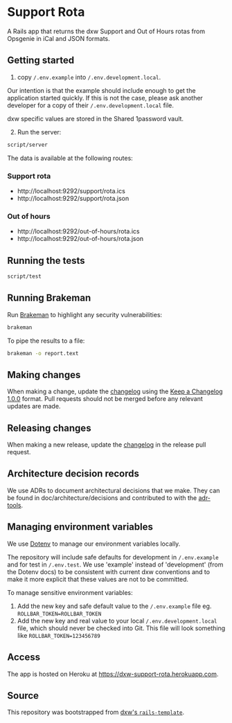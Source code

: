 # Support Rota

A Rails app that returns the dxw Support and Out of Hours rotas from Opsgenie in iCal and JSON formats.

## Getting started

1. copy `/.env.example` into `/.env.development.local`.

Our intention is that the example should include enough to get the application started quickly. If this is not the case, please ask another developer for a copy of their `/.env.development.local` file.

dxw specific values are stored in the Shared 1password vault.

2. Run the server:

```bash
script/server
```

The data is available at the following routes:

### Support rota

- http://localhost:9292/support/rota.ics
- http://localhost:9292/support/rota.json

### Out of hours

- http://localhost:9292/out-of-hours/rota.ics
- http://localhost:9292/out-of-hours/rota.json

## Running the tests

```bash
script/test
```

## Running Brakeman

Run [Brakeman](https://brakemanscanner.org/) to highlight any security vulnerabilities:

```bash
brakeman
```

To pipe the results to a file:

```bash
brakeman -o report.text
```

## Making changes

When making a change, update the [changelog](CHANGELOG.md) using the
[Keep a Changelog 1.0.0](https://keepachangelog.com/en/1.0.0/) format. Pull
requests should not be merged before any relevant updates are made.

## Releasing changes

When making a new release, update the [changelog](CHANGELOG.md) in the release
pull request.

## Architecture decision records

We use ADRs to document architectural decisions that we make. They can be found
in doc/architecture/decisions and contributed to with the
[adr-tools](https://github.com/npryce/adr-tools).

## Managing environment variables

We use [Dotenv](https://github.com/bkeepers/dotenv) to manage our environment variables locally.

The repository will include safe defaults for development in `/.env.example` and for test in `/.env.test`. We use 'example' instead of 'development' (from the Dotenv docs) to be consistent with current dxw conventions and to make it more explicit that these values are not to be committed.

To manage sensitive environment variables:

1. Add the new key and safe default value to the `/.env.example` file eg. `ROLLBAR_TOKEN=ROLLBAR_TOKEN`
2. Add the new key and real value to your local `/.env.development.local` file, which should never be checked into Git. This file will look something like `ROLLBAR_TOKEN=123456789`

## Access

The app is hosted on Heroku at https://dxw-support-rota.herokuapp.com.

## Source

This repository was bootstrapped from
[dxw's `rails-template`](https://github.com/dxw/rails-template).
